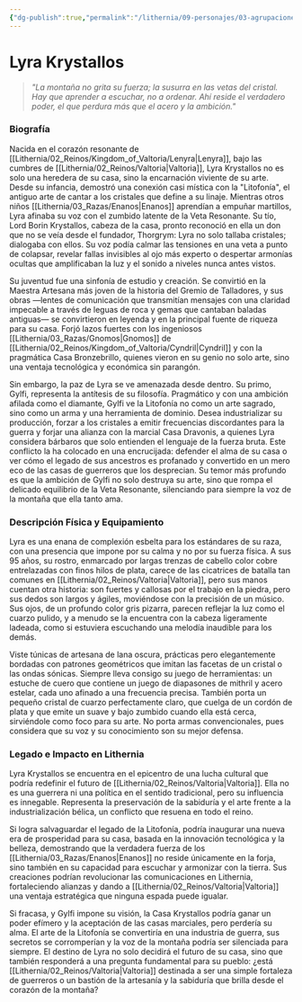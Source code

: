 ```yaml
---
{"dg-publish":true,"permalink":"/lithernia/09-personajes/03-agrupaciones/casa-krystallos/lyra-krystallos/","tags":["lithernia","personajes","Casa Krystallos","Valtoria","Enana","Artesana"]}
---
```


# Lyra Krystallos

> *"La montaña no grita su fuerza; la susurra en las vetas del cristal. Hay que aprender a escuchar, no a ordenar. Ahí reside el verdadero poder, el que perdura más que el acero y la ambición."*

### Biografía

Nacida en el corazón resonante de [[Lithernia/02_Reinos/Kingdom_of_Valtoria/Lenyra\|Lenyra]], bajo las cumbres de [[Lithernia/02_Reinos/Valtoria\|Valtoria]], Lyra Krystallos no es solo una heredera de su casa, sino la encarnación viviente de su arte. Desde su infancia, demostró una conexión casi mística con la "Litofonía", el antiguo arte de cantar a los cristales que define a su linaje. Mientras otros niños [[Lithernia/03_Razas/Enanos\|Enanos]] aprendían a empuñar martillos, Lyra afinaba su voz con el zumbido latente de la Veta Resonante. Su tío, Lord Borin Krystallos, cabeza de la casa, pronto reconoció en ella un don que no se veía desde el fundador, Thorgrym: Lyra no solo tallaba cristales; dialogaba con ellos. Su voz podía calmar las tensiones en una veta a punto de colapsar, revelar fallas invisibles al ojo más experto o despertar armonías ocultas que amplificaban la luz y el sonido a niveles nunca antes vistos.

Su juventud fue una sinfonía de estudio y creación. Se convirtió en la Maestra Artesana más joven de la historia del Gremio de Talladores, y sus obras —lentes de comunicación que transmitían mensajes con una claridad impecable a través de leguas de roca y gemas que cantaban baladas antiguas— se convirtieron en leyenda y en la principal fuente de riqueza para su casa. Forjó lazos fuertes con los ingeniosos [[Lithernia/03_Razas/Gnomos\|Gnomos]] de [[Lithernia/02_Reinos/Kingdom_of_Valtoria/Cyndril\|Cyndril]] y con la pragmática Casa Bronzebrillo, quienes vieron en su genio no solo arte, sino una ventaja tecnológica y económica sin parangón.

Sin embargo, la paz de Lyra se ve amenazada desde dentro. Su primo, Gylfi, representa la antítesis de su filosofía. Pragmático y con una ambición afilada como el diamante, Gylfi ve la Litofonía no como un arte sagrado, sino como un arma y una herramienta de dominio. Desea industrializar su producción, forzar a los cristales a emitir frecuencias discordantes para la guerra y forjar una alianza con la marcial Casa Dravonis, a quienes Lyra considera bárbaros que solo entienden el lenguaje de la fuerza bruta. Este conflicto la ha colocado en una encrucijada: defender el alma de su casa o ver cómo el legado de sus ancestros es profanado y convertido en un mero eco de las casas de guerreros que los desprecian. Su temor más profundo es que la ambición de Gylfi no solo destruya su arte, sino que rompa el delicado equilibrio de la Veta Resonante, silenciando para siempre la voz de la montaña que ella tanto ama.

### Descripción Física y Equipamiento

Lyra es una enana de complexión esbelta para los estándares de su raza, con una presencia que impone por su calma y no por su fuerza física. A sus 95 años, su rostro, enmarcado por largas trenzas de cabello color cobre entrelazadas con finos hilos de plata, carece de las cicatrices de batalla tan comunes en [[Lithernia/02_Reinos/Valtoria\|Valtoria]], pero sus manos cuentan otra historia: son fuertes y callosas por el trabajo en la piedra, pero sus dedos son largos y ágiles, moviéndose con la precisión de un músico. Sus ojos, de un profundo color gris pizarra, parecen reflejar la luz como el cuarzo pulido, y a menudo se la encuentra con la cabeza ligeramente ladeada, como si estuviera escuchando una melodía inaudible para los demás.

Viste túnicas de artesana de lana oscura, prácticas pero elegantemente bordadas con patrones geométricos que imitan las facetas de un cristal o las ondas sónicas. Siempre lleva consigo su juego de herramientas: un estuche de cuero que contiene un juego de diapasones de mithril y acero estelar, cada uno afinado a una frecuencia precisa. También porta un pequeño cristal de cuarzo perfectamente claro, que cuelga de un cordón de plata y que emite un suave y bajo zumbido cuando ella está cerca, sirviéndole como foco para su arte. No porta armas convencionales, pues considera que su voz y su conocimiento son su mejor defensa.

### Legado e Impacto en Lithernia

Lyra Krystallos se encuentra en el epicentro de una lucha cultural que podría redefinir el futuro de [[Lithernia/02_Reinos/Valtoria\|Valtoria]]. Ella no es una guerrera ni una política en el sentido tradicional, pero su influencia es innegable. Representa la preservación de la sabiduría y el arte frente a la industrialización bélica, un conflicto que resuena en todo el reino.

Si logra salvaguardar el legado de la Litofonía, podría inaugurar una nueva era de prosperidad para su casa, basada en la innovación tecnológica y la belleza, demostrando que la verdadera fuerza de los [[Lithernia/03_Razas/Enanos\|Enanos]] no reside únicamente en la forja, sino también en su capacidad para escuchar y armonizar con la tierra. Sus creaciones podrían revolucionar las comunicaciones en Lithernia, fortaleciendo alianzas y dando a [[Lithernia/02_Reinos/Valtoria\|Valtoria]] una ventaja estratégica que ninguna espada puede igualar.

Si fracasa, y Gylfi impone su visión, la Casa Krystallos podría ganar un poder efímero y la aceptación de las casas marciales, pero perdería su alma. El arte de la Litofonía se convertiría en una industria de guerra, sus secretos se corromperían y la voz de la montaña podría ser silenciada para siempre. El destino de Lyra no solo decidirá el futuro de su casa, sino que también responderá a una pregunta fundamental para su pueblo: ¿está [[Lithernia/02_Reinos/Valtoria\|Valtoria]] destinada a ser una simple fortaleza de guerreros o un bastión de la artesanía y la sabiduría que brilla desde el corazón de la montaña?
